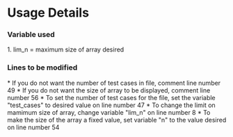 <h1>Usage Details</h1>

<h3>Variable used</h3>
1. lim_n 		= 		maximum size of array desired

<h3>Lines to be modified</h3>
* If you do not want the number of test cases in file, comment line number 49
* If you do not want the size of array to be displayed, comment line number 56
* To set the number of test cases for the file, set the variable "test_cases" to desired value on line number 47
* To change the limit on mamimum size of array, change variable "lim_n" on line number 8
* To make the size of the array a fixed value, set variable "n" to the value desired on line number 54
